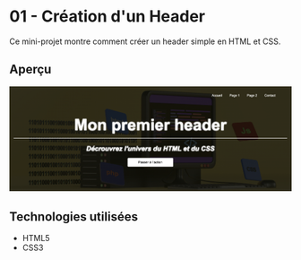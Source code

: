 # 01 - Création d'un Header

Ce mini-projet montre comment créer un header simple en HTML et CSS.

## Aperçu

![Capture](./screenshots/capture-header.png)

## Technologies utilisées

- HTML5
- CSS3
